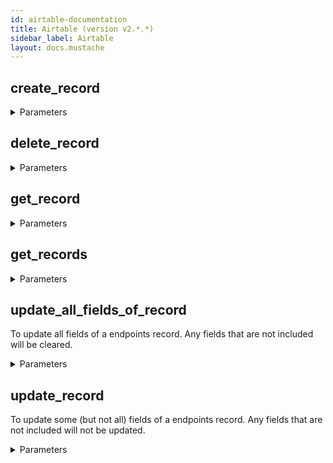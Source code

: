 ```yaml
---
id: airtable-documentation
title: Airtable (version v2.*.*)
sidebar_label: Airtable
layout: docs.mustache
---
```


## create_record



<details><summary>Parameters</summary>

### baseId (required)

The Airtable base ID. This can be found as part of the API documentation URL. Go to https://airtable.com/api and select the base you're interested in, then find the base ID in the resulting URL: https://airtable.com/[baseId]/api/docs.

**Type:** string

### table (required)

The name of the table being referenced within the base. This table must already exist.

**Type:** string

### $body

New record to add

**Type:** object

```json
{
  "fields" : { }
}
```

</details>

## delete_record



<details><summary>Parameters</summary>

### baseId (required)

The Airtable base ID. This can be found as part of the API documentation URL. Go to https://airtable.com/api and select the base you're interested in, then find the base ID in the resulting URL: https://airtable.com/[baseId]/api/docs.

**Type:** string

### recordId (required)

The record being referenced. Find the record through a get_records call, then find its recordId there.

**Type:** string

### table (required)

The name of the table being referenced within the base. This table must already exist.

**Type:** string

</details>

## get_record



<details><summary>Parameters</summary>

### baseId (required)

The Airtable base ID. This can be found as part of the API documentation URL. Go to https://airtable.com/api and select the base you're interested in, then find the base ID in the resulting URL: https://airtable.com/[baseId]/api/docs.

**Type:** string

### recordId (required)

The record being referenced. Find the record through a get_records call, then find its recordId there.

**Type:** string

### table (required)

The name of the table being referenced within the base. This table must already exist.

**Type:** string

</details>

## get_records



<details><summary>Parameters</summary>

### baseId (required)

The Airtable base ID. This can be found as part of the API documentation URL. Go to https://airtable.com/api and select the base you're interested in, then find the base ID in the resulting URL: https://airtable.com/[baseId]/api/docs.

**Type:** string

### table (required)

The name of the table being referenced within the base. This table must already exist.

**Type:** string

### cellFormat

The format that should be used for cell values. Supported values are: "json": cells will be formatted as JSON, depending on the field type. "string": cells will be formatted as user-facing strings, regardless of the field type. Note: You should not rely on the format of these strings, as it is subject to change. The default is "json".

**Type:** string

### filterByFormula

**Type:** string

### maxRecords

The maximum total number of records that will be returned in your requests. If this value is larger than pageSize (which is 100 by default), you may have to load multiple pages to reach this total.

**Type:** integer

### sort

**Type:** array

```json
[ {
  "field" : "string",
  "direction" : "string. Possible values: asc | desc"
} ]
```

### timeZone

The time zone that should be used to format dates when using "string" as the cellFormat. This parameter is required when using "string" as the cellFormat.

**Type:** string

### userLocale

The user locale that should be used to format dates when using "string" as the cellFormat. This parameter is required when using "string" as the cellFormat.

**Type:** string

### view

The name or ID of a view in the endpoints table. If set, only the records in that view will be returned. The records will be sorted according to the order of the view.

**Type:** string

</details>

## update_all_fields_of_record

To update all fields of a endpoints record. Any fields that are not included will be cleared.

<details><summary>Parameters</summary>

### baseId (required)

The Airtable base ID. This can be found as part of the API documentation URL. Go to https://airtable.com/api and select the base you're interested in, then find the base ID in the resulting URL: https://airtable.com/[baseId]/api/docs.

**Type:** string

### recordId (required)

The record being referenced. Find the record through a get_records call, then find its recordId there.

**Type:** string

### table (required)

The name of the table being referenced within the base. This table must already exist.

**Type:** string

### $body

Record to update

**Type:** object

```json
{
  "fields" : { }
}
```

</details>

## update_record

To update some (but not all) fields of a endpoints record. Any fields that are not included will not be updated.

<details><summary>Parameters</summary>

### baseId (required)

The Airtable base ID. This can be found as part of the API documentation URL. Go to https://airtable.com/api and select the base you're interested in, then find the base ID in the resulting URL: https://airtable.com/[baseId]/api/docs.

**Type:** string

### recordId (required)

The record being referenced. Find the record through a get_records call, then find its recordId there.

**Type:** string

### table (required)

The name of the table being referenced within the base. This table must already exist.

**Type:** string

### $body

Record to update

**Type:** object

```json
{
  "fields" : { }
}
```

</details>

